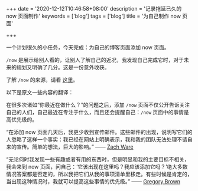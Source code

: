 +++
date = '2020-12-12T10:46:58+08:00'
description = '记录拖延已久的 now 页面制作'
keywords = ['blog']
tags = ['blog']
title = '为自己制作 now 页面'

+++

一个计划很久的小任务，今天完成：为自己的博客页面添加 now 页面。

`/now` 是展示给别人看的，让别人了解自己的近况，我发现自己完成它时，对于未来的规划又明确了几分。这是一份意外收获。

了解 `/now` 的来源，请看 [这里](https://nownownow.com/about)。

以下是原文一些内容的翻译：

在很多次诸如“你最近在做什么？”的问题之后，添加 `/now` 页面不仅公开告诉关注自己的人们，自己最近在专注于什么，而且还会提醒自己：`/now` 页面中的事情是高优先级的。

“在添加 now 页面几天后，我更少收到宣传邮件。这些邮件的出现，说明写它们的人忽略了这样一个事实：我已经在网站上明确表示，我和我的团队无法处理不请自来的宣传。简单的想法，巨大的影响。” —— [Zach Ware](http://nerdzach.com/now/)

“无论何时我发现一些有趣或者有用的东西时，但是明显和我的主要目标不相关，我会来到 now 页面，问自己：‘它该出现在这里吗？我应该添加它吗？’绝大多数情况答案都是否定的，所以我把它们从我的事项清单里移走。有些时候是肯定的，当出现这种情况时，我就可以提高这些事情的优先级。” —— [Gregory Brown](http://practicingdeveloper.com/now/)
